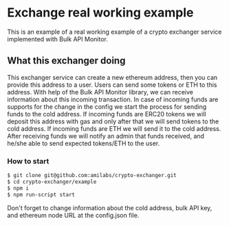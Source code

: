# Exchange real working example

This is an example of a real working example of a crypto exchanger service implemented with Bulk API Monitor. 

## What this exchanger doing

This exchanger service can create a new ethereum address, then you can provide this address to a user.
Users can send some tokens or ETH to this address.
With help of the Bulk API Monitor library, we can receive information about this incoming transaction. 
In case of incoming funds are supports for the change in the config we start the process for sending funds to the cold address.
If incoming funds are ERC20 tokens we will deposit this address with gas and only after that we will send tokens to the cold address.
If incoming funds are ETH we will send it to the cold address.
After receiving funds we will notify an admin that funds received, and he/she able to send expected tokens/ETH to the user.
 
### How to start

```sh
$ git clone git@github.com:amilabs/crypto-exchanger.git
$ cd crypto-exchanger/example
$ npm i
$ npm run-script start
```

Don't forget to change information about the cold address, bulk API key, and ethereum node URL at the config.json file.
